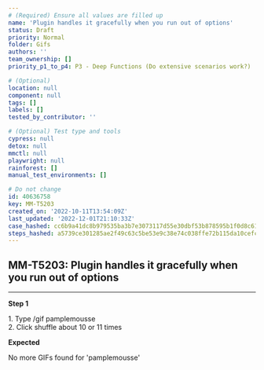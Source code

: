 ```yaml
---
# (Required) Ensure all values are filled up
name: 'Plugin handles it gracefully when you run out of options'
status: Draft
priority: Normal
folder: Gifs
authors: ''
team_ownership: []
priority_p1_to_p4: P3 - Deep Functions (Do extensive scenarios work?)

# (Optional)
location: null
component: null
tags: []
labels: []
tested_by_contributor: ''

# (Optional) Test type and tools
cypress: null
detox: null
mmctl: null
playwright: null
rainforest: []
manual_test_environments: []

# Do not change
id: 40636758
key: MM-T5203
created_on: '2022-10-11T13:54:09Z'
last_updated: '2022-12-01T21:10:33Z'
case_hashed: cc6b9a41dc8b979535ba3b7e3073117d55e30dbf53b878595b1f0d8c61ed98738ad68aadf91f4dddca2ed3f8c56d42fb
steps_hashed: a5739ce301285ae2f49c63c5be53e9c38e74c038ffe72b115da10cefcfef59127d7f606b34682a1b6835086348042c3d
---
```


<!-- (Auto-generated) Based on frontmatter's "key" and "name" -->

## MM-T5203: Plugin handles it gracefully when you run out of options

---

**Step 1**

1\. Type /gif pamplemousse\
2\. Click shuffle about 10 or 11 times

**Expected**

No more GIFs found for 'pamplemousse'
